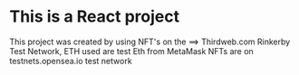 # This is a React project
This project was created by using NFT's on the ==> Thirdweb.com Rinkerby Test Network, 
ETH used are test Eth from MetaMask
NFTs are on testnets.opensea.io test network
